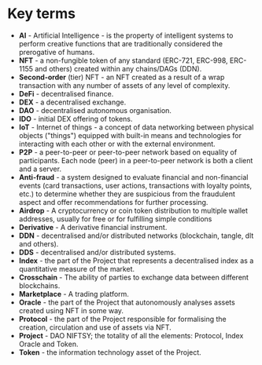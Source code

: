 # Key terms

* **AI** - Artificial Intelligence - is the property of intelligent systems to perform creative functions that are traditionally considered the prerogative of humans.&#x20;
* **NFT** - a non-fungible token of any standard (ERC-721, ERC-998, ERC-1155 and others) created within any chains/DAGs (DDN).&#x20;
* **Second-order** (tier) NFT - an NFT created as a result of a wrap transaction with any number of assets of any level of complexity.&#x20;
* **DeFi** - decentralised finance.&#x20;
* **DEX** - a decentralised exchange.&#x20;
* **DAO** - decentralised autonomous organisation.&#x20;
* **IDO** - initial DEX offering of tokens.&#x20;
* **IoT** - Internet of things - a concept of data networking between physical objects ("things") equipped with built-in means and technologies for interacting with each other or with the external environment.
* **P2P** - a peer-to-peer or peer-to-peer network based on equality of participants. Each node (peer) in a peer-to-peer network is both a client and a server.&#x20;
* **Anti-fraud** - a system designed to evaluate financial and non-financial events (card transactions, user actions, transactions with loyalty points, etc.) to determine whether they are suspicious from the fraudulent aspect and offer recommendations for further processing.
* **Airdrop** - A cryptocurrency or coin token distribution to multiple wallet addresses, usually for free or for fulfilling simple conditions
* **Derivative** - A derivative financial instrument.
* **DDN** - decentralised and/or distributed networks (blockchain, tangle, dlt and others).&#x20;
* **DDS** - decentralised and/or distributed systems. &#x20;
* **Index** - the part of the Project that represents a decentralised index as a quantitative measure of the market.&#x20;
* **Crosschain** - The ability of parties to exchange data between different blockchains.
* **Marketplace** - A trading platform.
* **Oracle** - the part of the Project that autonomously analyses assets created using NFT in some way.&#x20;
* **Protocol** - the part of the Project responsible for formalising the creation, circulation and use of assets via NFT.&#x20;
* **Project** - DAO NIFTSY; the totality of all the elements: Protocol, Index Oracle and Token.&#x20;
* **Token** - the information technology asset of the Project.
